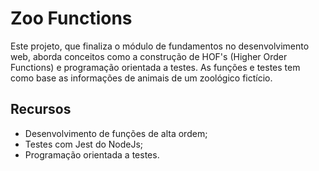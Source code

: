 # Zoo Functions

Este projeto, que finaliza o módulo de fundamentos no desenvolvimento web, aborda conceitos como a construção de HOF's (Higher Order Functions) e programação orientada a testes. As funções e testes tem como base as informações de animais de um zoológico fictício.

## Recursos

- Desenvolvimento de funções de alta ordem;
- Testes com Jest do NodeJs;
- Programação orientada a testes.
